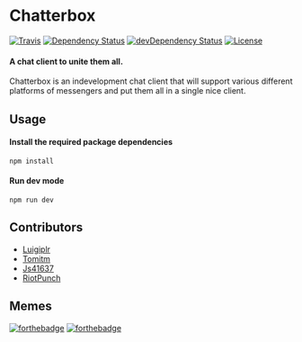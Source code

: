 # Chatterbox
[![Travis](https://travis-ci.org/luigiplr/chatterbox.svg)](https://travis-ci.org/luigiplr/chatterbox)
[![Dependency Status](https://david-dm.org/luigiplr/chatterbox.svg)](https://david-dm.org/luigiplr/chatterbox)
[![devDependency Status](https://david-dm.org/luigiplr/chatterbox/dev-status.svg)](https://david-dm.org/luigiplr/chatterbox#info=devDependencies)
[![License](https://img.shields.io/badge/license-MPL2.0-brightgreen.svg)](https://www.mozilla.org/en-US/MPL/2.0/)
#### A chat client to unite them all.

Chatterbox is an indevelopment chat client that will support various different platforms of messengers and put them all in a single nice client.

## Usage
#### Install the required package dependencies
```npm install```

#### Run dev mode
```npm run dev```

## Contributors
 * [Luigiplr](https://github.com/luigiplr)
 * [Tomitm](https://github.com/tomitm)
 * [Js41637](https://github.com/js41637)
 * [RiotPunch](https://github.com/riotpunch)

## Memes
[![forthebadge](http://forthebadge.com/images/badges/fuck-it-ship-it.svg)](http://forthebadge.com)
[![forthebadge](http://forthebadge.com/images/badges/built-with-love.svg)](http://forthebadge.com)
